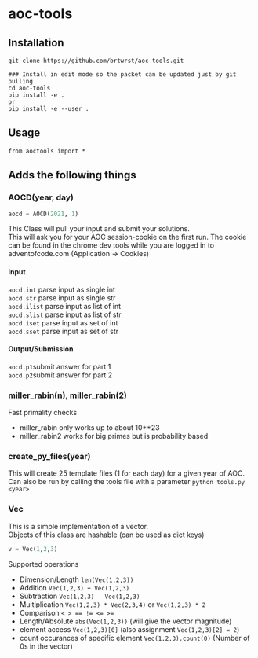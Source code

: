 # aoc-tools
## Installation 
```
git clone https://github.com/brtwrst/aoc-tools.git

### Install in edit mode so the packet can be updated just by git pulling
cd aoc-tools
pip install -e .
or
pip install -e --user .
```
## Usage
```
from aoctools import *
```

## Adds the following things
### AOCD(year, day)
```python
aocd = AOCD(2021, 1)
```
This Class will pull your input and submit your solutions.  
This will ask you for your AOC session-cookie on the first run. The cookie can be found in the chrome dev tools while you are logged in to adventofcode.com (Application -> Cookies)

#### Input
`aocd.int` parse input as single int  
`aocd.str` parse input as single str  
`aocd.ilist` parse input as list of int  
`aocd.slist` parse input as list of str   
`aocd.iset` parse input as set of int   
`aocd.sset` parse input as set of str  

#### Output/Submission
`aocd.p1`submit answer for part 1  
`aocd.p2`submit answer for part 2

### miller_rabin(n), miller_rabin(2)
Fast primality checks  
* miller_rabin only works up to about 10**23
* miller_rabin2 works for big primes but is probability based

### create_py_files(year)
This will create 25 template files (1 for each day) for a given year of AOC.  
Can also be run by calling the tools file with a parameter `python tools.py <year>`

### Vec
This is a simple implementation of a vector.  
Objects of this class are hashable (can be used as dict keys)
```python
v = Vec(1,2,3)
```
Supported operations
* Dimension/Length `len(Vec(1,2,3))`
* Addition `Vec(1,2,3) + Vec(1,2,3)`
* Subtraction `Vec(1,2,3) - Vec(1,2,3)`
* Multiplication `Vec(1,2,3) * Vec(2,3,4)` or `Vec(1,2,3) * 2`
* Comparison `< > == != <= >=`
* Length/Absolute `abs(Vec(1,2,3))` (will give the vector magnitude)
* element access `Vec(1,2,3)[0]` (also assignment `Vec(1,2,3)[2] = 2`)
* count occurances of specific element `Vec(1,2,3).count(0)` (Number of 0s in the vector)
